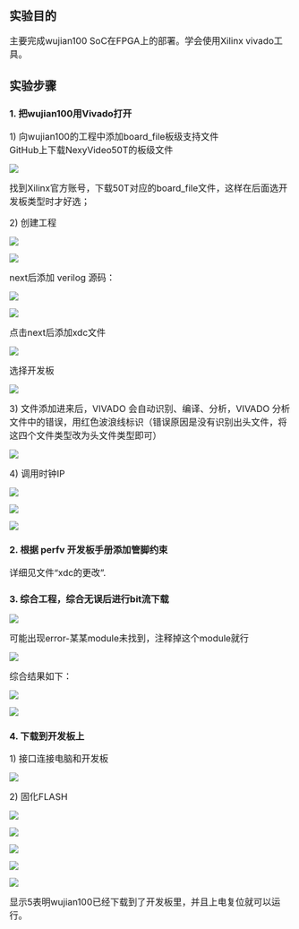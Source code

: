 ## 实验目的
<span style="font-size:16px;">主要完成wujian100 SoC在FPGA上的部署。学会使用Xilinx vivado工具。</span><br>

## 实验步骤
### 1. 把wujian100用Vivado打开
<span style="font-size:16px;">1) 向wujian100的工程中添加board_file板级支持文件</span><br>
<span style="font-size:16px;">GitHub上下载NexyVideo50T的板级文件</span><br>

![](https://rvboards.org/rvboards/dasdu8syrbgvtzvhfj12f4d5/images_dir/1657955318/24.png)

<span style="font-size:16px;">找到Xilinx官方账号，下载50T对应的board_file文件，这样在后面选开发板类型时才好选；</span><br>

<span style="font-size:16px;">2) 创建工程</span><br>

![](https://rvboards.org/rvboards/dasdu8syrbgvtzvhfj12f4d5/images_dir/1657955380/25.png)

![](https://rvboards.org/rvboards/dasdu8syrbgvtzvhfj12f4d5/images_dir/1657955423/26.png)

<span style="font-size:16px;">next后添加 verilog 源码：</span><br>

![](https://rvboards.org/rvboards/dasdu8syrbgvtzvhfj12f4d5/images_dir/1657955469/27.png)

![](https://rvboards.org/rvboards/dasdu8syrbgvtzvhfj12f4d5/images_dir/1657955501/28.png)

<span style="font-size:16px;">点击next后添加xdc文件</span><br>

![](https://rvboards.org/rvboards/dasdu8syrbgvtzvhfj12f4d5/images_dir/1657955565/29.png)

<span style="font-size:16px;">选择开发板</span><br>

![](https://rvboards.org/rvboards/dasdu8syrbgvtzvhfj12f4d5/images_dir/1657955610/30.png)

<span style="font-size:16px;">3) 文件添加进来后，VIVADO 会自动识别、编译、分析，VIVADO 分析文件中的错误，用红色波浪线标识（错误原因是没有识别出头文件，将这四个文件类型改为头文件类型即可）</span><br>

![](https://rvboards.org/rvboards/dasdu8syrbgvtzvhfj12f4d5/images_dir/1657955669/31.png)

<span style="font-size:16px;">4) 调用时钟IP</span><br>

![](https://rvboards.org/rvboards/dasdu8syrbgvtzvhfj12f4d5/images_dir/1657955725/32.png)

![](https://rvboards.org/rvboards/dasdu8syrbgvtzvhfj12f4d5/images_dir/1657955761/33.png)

![](https://rvboards.org/rvboards/dasdu8syrbgvtzvhfj12f4d5/images_dir/1657955799/34.png)

### 2. 根据 perfv 开发板手册添加管脚约束
<span style="font-size:16px;">详细见文件“xdc的更改”.</span><br>

### 3. 综合工程，综合无误后进行bit流下载

![](https://rvboards.org/rvboards/dasdu8syrbgvtzvhfj12f4d5/images_dir/1657955904/35.png)

<span style="font-size:16px;">可能出现error-某某module未找到，注释掉这个module就行</span><br>

![](https://rvboards.org/rvboards/dasdu8syrbgvtzvhfj12f4d5/images_dir/1657955947/36.png)

<span style="font-size:16px;">综合结果如下：</span><br>

![](https://rvboards.org/rvboards/dasdu8syrbgvtzvhfj12f4d5/images_dir/1657955993/37.png)

![](https://rvboards.org/rvboards/dasdu8syrbgvtzvhfj12f4d5/images_dir/1657956075/38.png)

### 4. 下载到开发板上
<span style="font-size:16px;">1) 接口连接电脑和开发板</span><br>

![](https://rvboards.org/rvboards/dasdu8syrbgvtzvhfj12f4d5/images_dir/1657956148/39.png)

<span style="font-size:16px;">2) 固化FLASH</span><br>

![](https://rvboards.org/rvboards/dasdu8syrbgvtzvhfj12f4d5/images_dir/1657956198/40.png)

![](https://rvboards.org/rvboards/dasdu8syrbgvtzvhfj12f4d5/images_dir/1657956230/41.png)

![](https://rvboards.org/rvboards/dasdu8syrbgvtzvhfj12f4d5/images_dir/1657956264/42.png)

![](https://rvboards.org/rvboards/dasdu8syrbgvtzvhfj12f4d5/images_dir/1657956292/43.png)

![](https://rvboards.org/rvboards/dasdu8syrbgvtzvhfj12f4d5/images_dir/1657956322/44.png)

<span style="font-size:16px;">显示5表明wujian100已经下载到了开发板里，并且上电复位就可以运行。</span><br>
